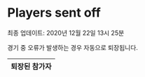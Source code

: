 # Players sent off
최종 업데이트: 2020년 12월 22일 13시 25분


경기 중 오류가 발생하는 경우 자동으로 퇴장됩니다.


| 퇴장된 참가자 |
|:---:|